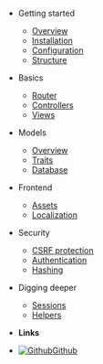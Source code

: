 - Getting started
    - [Overview](/)
    - [Installation](install.md)
    - [Configuration](config.md)
    - [Structure](structure.md)

- Basics
    - [Router](router.md)
    - [Controllers](controllers.md)
    - [Views](views.md)

- Models
    - [Overview](models.md)
    - [Traits](model_traits.md)
    - [Database](database.md)

- Frontend
    - [Assets](assets.md)
    - [Localization](localization.md)

- Security
    - [CSRF protection](csrf.md)
    - [Authentication](auth.md)
    - [Hashing](hashing.md)

- Digging deeper
    - [Sessions](sessions.md)
    - [Helpers](helpers.md)

- **Links**
- [![Github](https://icongram.jgog.in/simple/github.svg?color=808080&size=16)Github](https://github.com/rseon/mallow)
